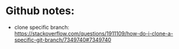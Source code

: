# Github notes:
- clone specific branch: https://stackoverflow.com/questions/1911109/how-do-i-clone-a-specific-git-branch/7349740#7349740
